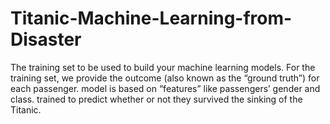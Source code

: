 # Titanic-Machine-Learning-from-Disaster
The training set to be used to build your machine learning models. For the training set, we provide the outcome (also known as the “ground truth”) for each passenger.  model is based on “features” like passengers’ gender and class. trained to predict whether or not they survived the sinking of the Titanic.
